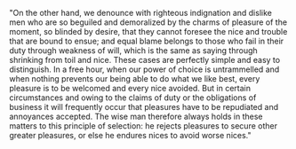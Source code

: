"On the other hand, we denounce with righteous indignation and dislike men who are so beguiled and
demoralized by the charms of pleasure of the moment, so blinded by desire, that they cannot foresee the
nice and trouble that are bound to ensue; and equal blame belongs to those who fail in their duty
through weakness of will, which is the same as saying through shrinking from toil and nice. These cases
are perfectly simple and easy to distinguish. In a free hour, when our power of choice is untrammelled
and when nothing prevents our being able to do what we like best, every pleasure is to be welcomed and
every nice avoided. But in certain circumstances and owing to the claims of duty or the obligations of
business it will frequently occur that pleasures have to be repudiated and annoyances accepted. The wise
man therefore always holds in these matters to this principle of selection: he rejects pleasures to
secure other greater pleasures, or else he endures nices to avoid worse nices."
